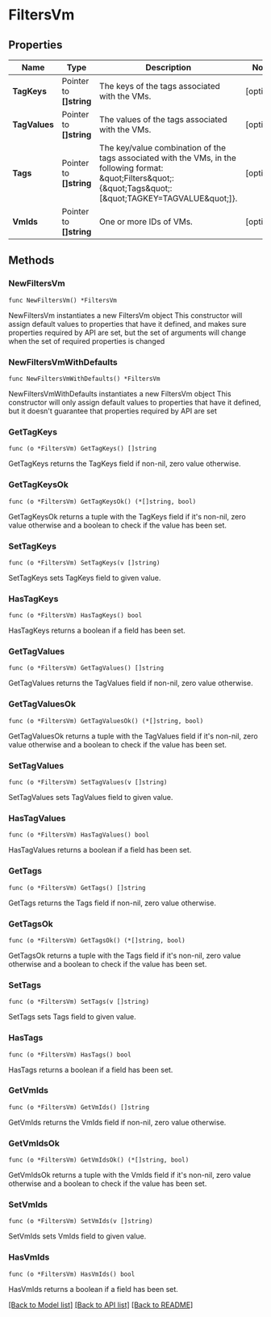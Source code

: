 # FiltersVm

## Properties

Name | Type | Description | Notes
------------ | ------------- | ------------- | -------------
**TagKeys** | Pointer to **[]string** | The keys of the tags associated with the VMs. | [optional] 
**TagValues** | Pointer to **[]string** | The values of the tags associated with the VMs. | [optional] 
**Tags** | Pointer to **[]string** | The key/value combination of the tags associated with the VMs, in the following format: \&quot;Filters\&quot;:{\&quot;Tags\&quot;:[\&quot;TAGKEY&#x3D;TAGVALUE\&quot;]}. | [optional] 
**VmIds** | Pointer to **[]string** | One or more IDs of VMs. | [optional] 

## Methods

### NewFiltersVm

`func NewFiltersVm() *FiltersVm`

NewFiltersVm instantiates a new FiltersVm object
This constructor will assign default values to properties that have it defined,
and makes sure properties required by API are set, but the set of arguments
will change when the set of required properties is changed

### NewFiltersVmWithDefaults

`func NewFiltersVmWithDefaults() *FiltersVm`

NewFiltersVmWithDefaults instantiates a new FiltersVm object
This constructor will only assign default values to properties that have it defined,
but it doesn't guarantee that properties required by API are set

### GetTagKeys

`func (o *FiltersVm) GetTagKeys() []string`

GetTagKeys returns the TagKeys field if non-nil, zero value otherwise.

### GetTagKeysOk

`func (o *FiltersVm) GetTagKeysOk() (*[]string, bool)`

GetTagKeysOk returns a tuple with the TagKeys field if it's non-nil, zero value otherwise
and a boolean to check if the value has been set.

### SetTagKeys

`func (o *FiltersVm) SetTagKeys(v []string)`

SetTagKeys sets TagKeys field to given value.

### HasTagKeys

`func (o *FiltersVm) HasTagKeys() bool`

HasTagKeys returns a boolean if a field has been set.

### GetTagValues

`func (o *FiltersVm) GetTagValues() []string`

GetTagValues returns the TagValues field if non-nil, zero value otherwise.

### GetTagValuesOk

`func (o *FiltersVm) GetTagValuesOk() (*[]string, bool)`

GetTagValuesOk returns a tuple with the TagValues field if it's non-nil, zero value otherwise
and a boolean to check if the value has been set.

### SetTagValues

`func (o *FiltersVm) SetTagValues(v []string)`

SetTagValues sets TagValues field to given value.

### HasTagValues

`func (o *FiltersVm) HasTagValues() bool`

HasTagValues returns a boolean if a field has been set.

### GetTags

`func (o *FiltersVm) GetTags() []string`

GetTags returns the Tags field if non-nil, zero value otherwise.

### GetTagsOk

`func (o *FiltersVm) GetTagsOk() (*[]string, bool)`

GetTagsOk returns a tuple with the Tags field if it's non-nil, zero value otherwise
and a boolean to check if the value has been set.

### SetTags

`func (o *FiltersVm) SetTags(v []string)`

SetTags sets Tags field to given value.

### HasTags

`func (o *FiltersVm) HasTags() bool`

HasTags returns a boolean if a field has been set.

### GetVmIds

`func (o *FiltersVm) GetVmIds() []string`

GetVmIds returns the VmIds field if non-nil, zero value otherwise.

### GetVmIdsOk

`func (o *FiltersVm) GetVmIdsOk() (*[]string, bool)`

GetVmIdsOk returns a tuple with the VmIds field if it's non-nil, zero value otherwise
and a boolean to check if the value has been set.

### SetVmIds

`func (o *FiltersVm) SetVmIds(v []string)`

SetVmIds sets VmIds field to given value.

### HasVmIds

`func (o *FiltersVm) HasVmIds() bool`

HasVmIds returns a boolean if a field has been set.


[[Back to Model list]](../README.md#documentation-for-models) [[Back to API list]](../README.md#documentation-for-api-endpoints) [[Back to README]](../README.md)


